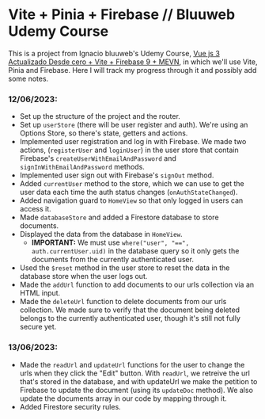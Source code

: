 # Vite + Pinia + Firebase // Bluuweb Udemy Course

This is a project from Ignacio bluuweb's Udemy Course, [Vue js 3 Actualizado Desde cero + Vite + Firebase 9 + MEVN](https://www.udemy.com/course/curso-vue/), in which we'll use Vite, Pinia and Firebase. Here I will track my progress through it and possibly add some notes.

### **12/06/2023:**

- Set up the structure of the project and the router.
- Set up `userStore` (there will be user register and auth). We're using an Options Store, so there's state, getters and actions.
- Implemented user registration and log in with Firebase. We made two actions, (`registerUser` and `loginUser`) in the user store that contain Firebase's `createUserWithEmailAndPassword` and `signInWithEmailAndPassword` methods.
- Implemented user sign out with Firebase's `signOut` method.
- Added `currentUser` method to the store, which we can use to get the user data each time the auth status changes (`onAuthStateChanged`).
- Added navigation guard to `HomeView` so that only logged in users can access it.
- Made `databaseStore` and added a Firestore database to store documents.
- Displayed the data from the database in `HomeView`.
  - **IMPORTANT:** We must use `where("user", "==", auth.currentUser.uid)` in the database query so it only gets the documents from the currently authenticated user.
- Used the `$reset` method in the user store to reset the data in the database store when the user logs out.
- Made the `addUrl` function to add documents to our urls collection via an HTML input.
- Made the `deleteUrl` function to delete documents from our urls collection. We made sure to verify that the document being deleted belongs to the currently authenticated user, though it's still not fully secure yet.


### **13/06/2023:**
- Made the `readUrl` and `updateUrl` functions for the user to change the urls when they click the "Edit" button. With `readUrl`, we retreive the url that's stored in the database, and with updateUrl we make the petition to Firebase to update the document (using its `updateDoc` method). We also update the documents array in our code by mapping through it.
- Added Firestore security rules.